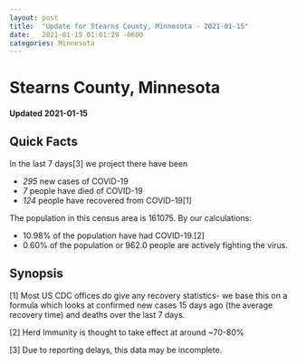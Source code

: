```yaml
---
layout: post
title:  "Update for Stearns County, Minnesota - 2021-01-15"
date:   2021-01-15 01:01:29 -0600
categories: Minnesota
---
```


# Stearns County, Minnesota
#### Updated 2021-01-15

## Quick Facts

In the last 7 days[3] we project there have been
- *295* new cases of COVID-19
- *7* people have died of COVID-19
- *124* people have recovered from COVID-19[1]

The population in this census area is 161075. By our calculations:
- 10.98% of the population have had COVID-19.[2]
- 0.60% of the population or 962.0 people are actively fighting the virus.

## Synopsis




[1] Most US CDC offices do give any recovery statistics- we base this on a formula which looks at confirmed new cases
15 days ago (the average recovery time) and deaths over the last 7 days.

[2] Herd Immunity is thought to take effect at around ~70-80%

[3] Due to reporting delays, this data may be incomplete.
 
    